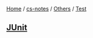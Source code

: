 [Home](https://mengxianbin.github.io) /
[cs-notes](https://mengxianbin.github.io/cs-notes/site) /
[Others](https://mengxianbin.github.io/cs-notes/site/Others) /
[Test](https://mengxianbin.github.io/cs-notes/site/Others/Test)

## [JUnit](https://mengxianbin.github.io/cs-notes/site/Others/Test/JUnit)
